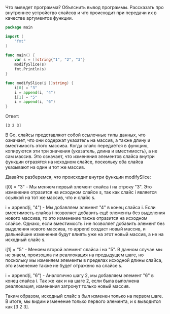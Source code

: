 Что выведет программа? Объяснить вывод программы. Рассказать про внутреннее устройство слайсов и что происходит при передачи их в качестве аргументов функции.

```go
package main

import (
	"fmt"
)

func main() {
	var s = []string{"1", "2", "3"}
	modifySlice(s)
	fmt.Println(s)
}

func modifySlice(i []string) {
	i[0] = "3"
	i = append(i, "4")
	i[1] = "5"
	i = append(i, "6")
}
```

Ответ:
```
[3 2 3]
```
В Go, слайсы представляют собой ссылочные типы данных, что означает, что они содержат указатель на массив, а также длину и вместимость этого массива. Когда слайс передаётся в функцию, копируются эти три значения (указатель, длина и вместимость), а не сам массив. Это означает, что изменения элементов слайса внутри функции отразятся на исходном слайсе, поскольку оба слайса указывают на один и тот же массив.

Давайте разберемся, что происходит внутри функции modifySlice:

i[0] = "3" - Мы меняем первый элемент слайса i на строку "3". Это изменение отразится на исходном слайсе s, так как слайс i является ссылкой на тот же массив, что и слайс s.

i = append(i, "4") - Мы добавляем элемент "4" в конец слайса i. Если вместимость слайса i позволяет добавить ещё элементы без выделения нового массива, то это изменение также отразится на исходном слайсе. Однако, если вместимость i не позволяет добавить элемент без выделения нового массива, то append создаст новый массив, и дальнейшие изменения будут влиять уже на этот новый массив, а не на исходный слайс s.

i[1] = "5" - Меняем второй элемент слайса i на "5". В данном случае мы не знаем, произошла ли реаллокация на предыдущем шаге, но поскольку мы изменяем элементы в пределах исходной длины слайса, это изменение также не будет отражено на слайсе s.

i = append(i, "6") - Аналогично шагу 2, мы добавляем элемент "6" в конец слайса i. Так же как и на шаге 2, если была выполнена реаллокация, изменения затронут только новый массив.

Таким образом, исходный слайс s был изменен только на первом шаге. В итоге, мы видим изменение только первого элемента, и s выводится как [3 2 3].
